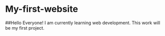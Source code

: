 # My-first-website
##Hello Everyone!
I am currently learning web development. This work will be my first project.
